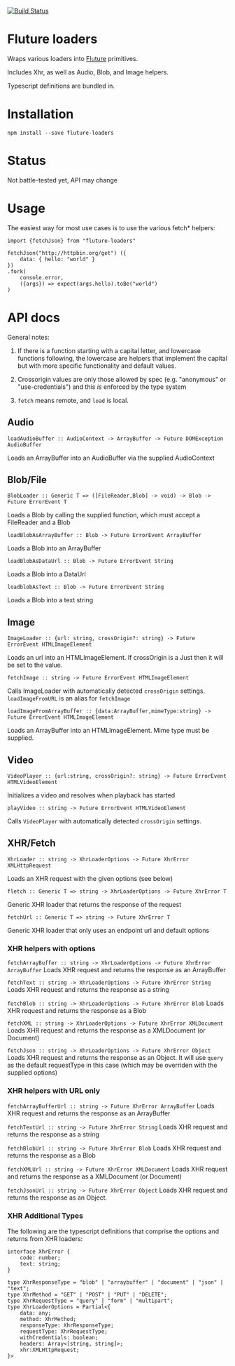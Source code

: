 [![Build Status](https://travis-ci.org/dakom/fluture-loaders.svg?branch=master)](https://travis-ci.org/dakom/fluture-loaders)

# Fluture loaders 

Wraps various loaders into [Fluture](https://github.com/fluture-js/Fluture) primitives.

Includes Xhr, as well as Audio, Blob, and Image helpers.

Typescript definitions are bundled in.

# Installation

`npm install --save fluture-loaders`

# Status

Not battle-tested yet, API may change

# Usage

The easiest way for most use cases is to use the various fetch* helpers:

```
import {fetchJson} from "fluture-loaders"

fetchJson("http://httpbin.org/get") ({ 
    data: { hello: "world" }
})
.fork(
    console.error,
    ({args}) => expect(args.hello).toBe("world")
)
```

# API docs

General notes: 

1. If there is a function starting with a capital letter, and lowercase functions following, the lowercase are helpers that implement the capital but with more specific functionality and default values.

2. Crossorigin values are only those allowed by spec (e.g. "anonymous" or "use-credentials") and this _is_ enforced by the type system

3. `fetch` means remote, and `load` is local.

## Audio

`loadAudioBuffer :: AudioContext -> ArrayBuffer -> Future DOMException AudioBuffer`

Loads an ArrayBuffer into an AudioBuffer via the supplied AudioContext

## Blob/File

`BlobLoader :: Generic T => ([FileReader,Blob] -> void) -> Blob -> Future ErrorEvent T`

Loads a Blob by calling the supplied function, which must accept a FileReader and a Blob

`loadBlobAsArrayBuffer :: Blob -> Future ErrorEvent ArrayBuffer`

Loads a Blob into an ArrayBuffer

`loadBlobAsDataUrl :: Blob -> Future ErrorEvent String`

Loads a Blob into a DataUrl

`loadblobAsText :: Blob -> Future ErrorEvent String`

Loads a Blob into a text string

## Image

`ImageLoader :: {url: string, crossOrigin?: string} -> Future ErrorEvent HTMLImageElement`

Loads an url into an HTMLImageElement. If crossOrigin is a Just then it will be set to the value.

`fetchImage :: string -> Future ErrorEvent HTMLImageElement`

Calls ImageLoader with automatically detected `crossOrigin` settings.
`loadImageFromURL` is an alias for `fetchImage`

`loadImageFromArrayBuffer :: {data:ArrayBuffer,mimeType:string} -> Future ErrorEvent HTMLImageElement`

Loads an ArrayBuffer into an HTMLImageElement. Mime type must be supplied.

## Video

`VideoPlayer :: {url:string, crossOrigin?: string} -> Future ErrorEvent HTMLVideoElement`

Initializes a video and resolves when playback has started

`playVideo :: string -> Future ErrorEvent HTMLVideoElement`

Calls `VideoPlayer` with automatically detected `crossOrigin` settings.

## XHR/Fetch

`XhrLoader :: string -> XhrLoaderOptions -> Future XhrError XMLHttpRequest`

Loads an XHR request with the given options (see below)


`fletch :: Generic T => string -> XhrLoaderOptions -> Future XhrError T`

Generic XHR loader that returns the response of the request

`fetchUrl :: Generic T => string -> Future XhrError T`

Generic XHR loader that only uses an endpoint url and default options

### XHR helpers with options

`fetchArrayBuffer :: string -> XhrLoaderOptions -> Future XhrError ArrayBuffer`
Loads XHR request and returns the response as an ArrayBuffer

`fetchText :: string -> XhrLoaderOptions -> Future XhrError String`
Loads XHR request and returns the response as a string

`fetchBlob :: string -> XhrLoaderOptions -> Future XhrError Blob`
Loads XHR request and returns the response as a Blob

`fetchXML :: string -> XhrLoaderOptions -> Future XhrError XMLDocument`
Loads XHR request and returns the response as a XMLDocument (or Document)

`fetchJson :: string -> XhrLoaderOptions -> Future XhrError Object`
Loads XHR request and returns the response as an Object.
It will use `query` as the default requestType in this case (which may be overriden with the supplied options)

### XHR helpers with URL only

`fetchArrayBufferUrl :: string -> Future XhrError ArrayBuffer`
Loads XHR request and returns the response as an ArrayBuffer

`fetchTextUrl :: string -> Future XhrError String`
Loads XHR request and returns the response as a string

`fetchBlobUrl :: string -> Future XhrError Blob`
Loads XHR request and returns the response as a Blob

`fetchXMLUrl :: string -> Future XhrError XMLDocument`
Loads XHR request and returns the response as a XMLDocument (or Document)

`fetchJsonUrl :: string -> Future XhrError Object`
Loads XHR request and returns the response as an Object.

### XHR Additional Types

The following are the typescript definitions that comprise the options and returns from XHR loaders:

```
interface XhrError {
    code: number;
    text: string;
}

type XhrResponseType = "blob" | "arraybuffer" | "document" | "json" | "text";
type XhrMethod = "GET" | "POST" | "PUT" | "DELETE";
type XhrRequestType = "query" | "form" | "multipart";
type XhrLoaderOptions = Partial<{
    data: any;
    method: XhrMethod;
    responseType: XhrResponseType;
    requestType: XhrRequestType;
    withCredentials: boolean;
    headers: Array<[string, string]>;
    xhr:XMLHttpRequest;
}>
```

